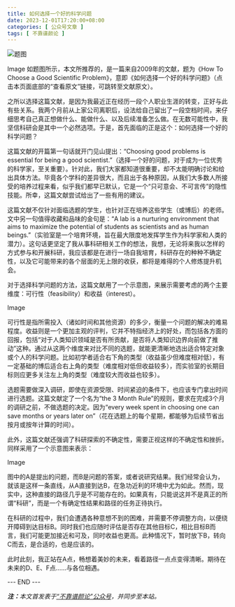 ```yaml
---
title: 如何选择一个好的科学问题
date: 2023-12-01T17:20:00+08:00
categories: [ 公众号文章 ]
tags: [ 不靠谱颜论 ]
---
```


<div class="p-3 text-center">
  <img class="img-fluid" src="/images/2023/1201/01.png" alt="题图" style="max-width:640px">
</div>

Image
如题图所示，本文所推荐的，是一篇来自2009年的文献，题为《How To Choose a Good Scientific Problem》，意即《如何选择一个好的科学问题》（点击本页面底部的“查看原文”链接，可跳转至文献原文）。

之所以选择这篇文献，是因为我最近正在经历一段个人职业生涯的转变，正好与此有些关系。我两个月前从上家公司离职后，设法给自己留出了一段空档时间，来仔细思考自己真正想做什么、能做什么、以及后续准备怎么做。在无数可能性中，我坚信科研会是其中一个必然选项。于是，首先面临的正是这个：如何选择一个好的科学问题？

这篇文献的开篇第一句话就开门见山提出：“Choosing good problems is essential for being a good scientist.”（选择一个好的问题，对于成为一位优秀的科学家，至关重要）。针对此，我们大家都知道很重要，却不太能明确讨论和给出具体方法。毕竟各个学科的差异很大，而且出于各种原因，从我们大多数人所接受的培养过程来看，似乎我们都早已默认，它是一个“只可意会、不可言传”的隐性技能。所幸，这篇文献尝试给出了一些有用的建议。

这篇文献不仅针对面临选题的学生，也针对正在培养这些学生（或博后）的老师。文中另一句值得收藏和品味的金句是：“A lab is a nurturing environment that aims to maximize the potential of students as scientists and as human beings.”（实验室是一个培育环境，旨在最大限度地发挥学生作为科学家和人类的潜力）。这句话更坚定了我从事科研相关工作的想法，我想，无论将来我以怎样的方式参与和开展科研，我应该都是在进行一场自我培育，科研存在的种种不确定性，以及它可能带来的各个层面的无上限的收获，都将是难得的个人修炼提升机会。

对于选择科学问题的方法，这篇文献用了一个示意图，来展示需要考虑的两个主要维度：可行性（feasibility）和收益（interest）。

Image

可行性是指所需投入（诸如时间和其他资源）的多少，衡量一个问题的解决的难易程度。收益则是一个更加主观的评判，它并不特指经济上的好处，而包括各方面的回报，包括“对于人类知识领域是否有所贡献，是否将人类知识边界向前做了推动”这种。通过从这两个维度来对比不同的选题，就能更清晰地选出适合特定对象或个人的科学问题。比如初学者适合右下角的类型（收益虽少但难度相对低），有一定基础的博后适合右上角的类型（难度相对低但收益较多），而实验室的长期目标则应更多关注左上角的类型（难度较大而收益也较多）。

选题需要做深入调研，即使在资源受限、时间紧迫的条件下，也应该专门拿出时间进行选题。这篇文献定了一个名为“the 3 Month Rule”的规则，要求在完成3个月的调研之前，不做选题的决定。因为“every week spent in choosing one can save months or years later on”（花在选题上的每个星期，都能够为后续节省出按月或按年计算的时间）。

此外，这篇文献还强调了科研探索的不确定性，需要正视这样的不确定性和挫折。同样采用了一个示意图来表示：

Image

图中的A是提出的问题，而B是问题的答案，或者说研究结果。我们经常会认为，就该是这样一条直线，从A直接到达B，在急功近利的环境中尤为如此。然而，现实中，这种直接的路径几乎是不可能存在的。如果真有，只能说这并不是真正的所谓“科研”，而是一个有确定性结果和路径的任务正待执行。

在科研的过程中，我们会遭遇各种意想不到的困难，并需要不停调整方向，以便绕开障碍到达目标B。同时我们也应随时评估是否存在其他目标C，相比目标B而言，我们可能更加接近和可及，同时收益也更高。此种情况下，暂时放下B，转向C而去，是合适的，也是应该的。

此时此刻，我正站在A点，畅想着美妙的未来，看着路径一点点变得清晰。期待在未来的D、E、F点……与各位相遇。

<div class="p-5 text-center">--- END ---</div>

<i><b>注：</b>本文首发表于[“不靠谱颜论”公众号](https://mp.weixin.qq.com/s/IjpNilrNz4TShQ0NOcpSMw)，并同步至本站。</i>
